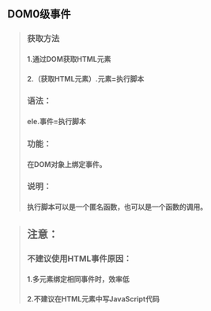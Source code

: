## DOM0级事件

>### 获取方法
>#### 1.通过DOM获取HTML元素
>#### 2.（获取HTML元素）.元素=执行脚本
>### 语法：
>#### ele.事件=执行脚本
>### 功能：
>#### 在DOM对象上绑定事件。
>### 说明：
>#### 执行脚本可以是一个匿名函数，也可以是一个函数的调用。


>## 注意：
>### 不建议使用HTML事件原因：
>#### 1.多元素绑定相同事件时，效率低
>#### 2.不建议在HTML元素中写JavaScript代码
